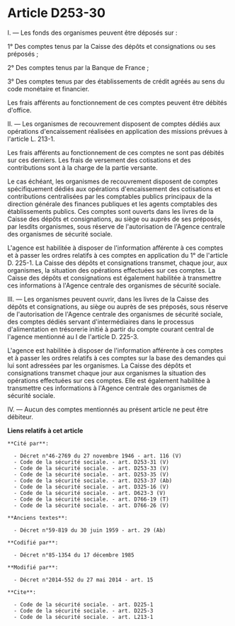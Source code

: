 # Article D253-30

I. ― Les fonds des organismes peuvent être déposés sur : 

1° Des comptes tenus par la Caisse des dépôts et consignations ou ses préposés ; 

2° Des comptes tenus par la Banque de France ; 

3° Des comptes tenus par des établissements de crédit agréés au sens du code monétaire et financier. 

Les frais afférents au fonctionnement de ces comptes peuvent être débités d'office. 

II. ― Les organismes de recouvrement disposent de comptes dédiés aux opérations d'encaissement réalisées en application des
missions prévues à l'article L. 213-1. 

Les frais afférents au fonctionnement de ces comptes ne sont pas débités sur ces derniers. Les frais de versement des
cotisations et des contributions sont à la charge de la partie versante. 

Le cas échéant, les organismes de recouvrement disposent de comptes spécifiquement dédiés aux opérations d'encaissement des
cotisations et contributions centralisées par les   comptables publics principaux de la direction générale des finances
publiques et les agents comptables des établissements publics. Ces comptes sont ouverts dans les livres de la Caisse des
dépôts et consignations, au siège ou auprès de ses préposés, par lesdits organismes, sous réserve de l'autorisation de
l'Agence centrale des organismes de sécurité sociale. 

L'agence est habilitée à disposer de l'information afférente à ces comptes et à passer les ordres relatifs à ces comptes en
application du 1° de l'article D. 225-1. La Caisse des dépôts et consignations transmet, chaque jour, aux organismes, la
situation des opérations effectuées sur ces comptes. La Caisse des dépôts et consignations est également habilitée à
transmettre ces informations à l'Agence centrale des organismes de sécurité sociale. 

III. ― Les organismes peuvent ouvrir, dans les livres de la Caisse des dépôts et consignations, au siège ou auprès de ses
préposés, sous réserve de l'autorisation de l'Agence centrale des organismes de sécurité sociale, des comptes dédiés servant
d'intermédiaires dans le processus d'alimentation en trésorerie initié à partir du compte courant central de l'agence
mentionné au I de l'article D. 225-3. 

L'agence est habilitée à disposer de l'information afférente à ces comptes et à passer les ordres relatifs à ces comptes sur
la base des demandes qui lui sont adressées par les organismes. La Caisse des dépôts et consignations transmet chaque jour
aux organismes la situation des opérations effectuées sur ces comptes. Elle est également habilitée à transmettre ces
informations à l'Agence centrale des organismes de sécurité sociale. 

IV. ― Aucun des comptes mentionnés au présent article ne peut être débiteur.

**Liens relatifs à cet article**

	**Cité par**:

	  - Décret n°46-2769 du 27 novembre 1946 - art. 116 (V)
	  - Code de la sécurité sociale. - art. D253-31 (V)
	  - Code de la sécurité sociale. - art. D253-33 (V)
	  - Code de la sécurité sociale. - art. D253-35 (V)
	  - Code de la sécurité sociale. - art. D253-37 (Ab)
	  - Code de la sécurité sociale. - art. D325-16 (V)
	  - Code de la sécurité sociale. - art. D623-3 (V)
	  - Code de la sécurité sociale. - art. D766-19 (T)
	  - Code de la sécurité sociale. - art. D766-26 (V)

	**Anciens textes**:

	  - Décret n°59-819 du 30 juin 1959 - art. 29 (Ab)

	**Codifié par**:

	  - Décret n°85-1354 du 17 décembre 1985

	**Modifié par**:

	  - Décret n°2014-552 du 27 mai 2014 - art. 15

	**Cite**:

	  - Code de la sécurité sociale. - art. D225-1
	  - Code de la sécurité sociale. - art. D225-3
	  - Code de la sécurité sociale. - art. L213-1
